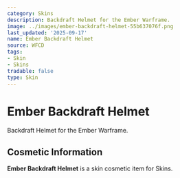 ```yaml
---
category: Skins
description: Backdraft Helmet for the Ember Warframe.
image: ../images/ember-backdraft-helmet-55b637076f.png
last_updated: '2025-09-17'
name: Ember Backdraft Helmet
source: WFCD
tags:
- Skin
- Skins
tradable: false
type: Skin
---
```


# Ember Backdraft Helmet

Backdraft Helmet for the Ember Warframe.

## Cosmetic Information

**Ember Backdraft Helmet** is a skin cosmetic item for Skins.

